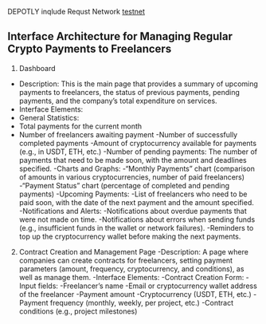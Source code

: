 DEPOTLY inqlude Requst Network [testnet](https://rn-client.depotly.dev)
## Interface Architecture for Managing Regular Crypto Payments to Freelancers
1. Dashboard
- Description: This is the main page that provides a summary of upcoming payments to freelancers, the status of previous payments, pending payments, and the company’s total expenditure on services.
- Interface Elements:
- General Statistics:
- Total payments for the current month
- Number of freelancers awaiting payment
-Number of successfully completed payments
-Amount of cryptocurrency available for payments (e.g., in USDT, ETH, etc.)
-Number of pending payments: The number of payments that need to be made soon, with the amount and deadlines specified.
-Charts and Graphs:
-“Monthly Payments” chart (comparison of amounts in various cryptocurrencies, number of paid freelancers)
-“Payment Status” chart (percentage of completed and pending payments)
-Upcoming Payments:
-List of freelancers who need to be paid soon, with the date of the next payment and the amount specified.
-Notifications and Alerts:
-Notifications about overdue payments that were not made on time.
-Notifications about errors when sending funds (e.g., insufficient funds in the wallet or network failures).
-Reminders to top up the cryptocurrency wallet before making the next payments.
2. Contract Creation and Management Page
-Description: A page where companies can create contracts for freelancers, setting payment parameters (amount, frequency, cryptocurrency, and conditions), as well as manage them.
-Interface Elements:
-Contract Creation Form:
-Input fields:
-Freelancer’s name
-Email or cryptocurrency wallet address of the freelancer
-Payment amount
-Cryptocurrency (USDT, ETH, etc.)
-Payment frequency (monthly, weekly, per project, etc.)
-Contract conditions (e.g., project milestones)
